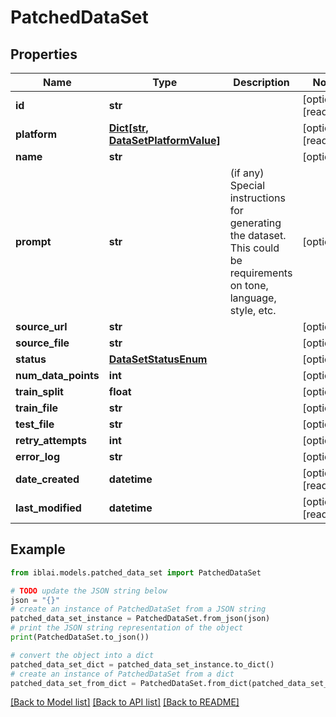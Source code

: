 # PatchedDataSet


## Properties

Name | Type | Description | Notes
------------ | ------------- | ------------- | -------------
**id** | **str** |  | [optional] [readonly] 
**platform** | [**Dict[str, DataSetPlatformValue]**](DataSetPlatformValue.md) |  | [optional] [readonly] 
**name** | **str** |  | [optional] 
**prompt** | **str** | (if any) Special instructions for generating the dataset. This could be requirements on tone, language, style, etc. | [optional] 
**source_url** | **str** |  | [optional] 
**source_file** | **str** |  | [optional] 
**status** | [**DataSetStatusEnum**](DataSetStatusEnum.md) |  | [optional] 
**num_data_points** | **int** |  | [optional] 
**train_split** | **float** |  | [optional] 
**train_file** | **str** |  | [optional] 
**test_file** | **str** |  | [optional] 
**retry_attempts** | **int** |  | [optional] 
**error_log** | **str** |  | [optional] 
**date_created** | **datetime** |  | [optional] [readonly] 
**last_modified** | **datetime** |  | [optional] [readonly] 

## Example

```python
from iblai.models.patched_data_set import PatchedDataSet

# TODO update the JSON string below
json = "{}"
# create an instance of PatchedDataSet from a JSON string
patched_data_set_instance = PatchedDataSet.from_json(json)
# print the JSON string representation of the object
print(PatchedDataSet.to_json())

# convert the object into a dict
patched_data_set_dict = patched_data_set_instance.to_dict()
# create an instance of PatchedDataSet from a dict
patched_data_set_from_dict = PatchedDataSet.from_dict(patched_data_set_dict)
```
[[Back to Model list]](../README.md#documentation-for-models) [[Back to API list]](../README.md#documentation-for-api-endpoints) [[Back to README]](../README.md)


